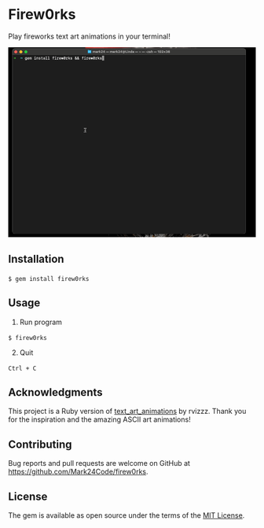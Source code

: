 # Firew0rks

Play fireworks text art animations in your terminal!

![fireworks_show](./fireworks_show.gif)

## Installation

`$ gem install firew0rks`

## Usage

1) Run program

`$ firew0rks`

2) Quit

`Ctrl + C`

## Acknowledgments
This project is a Ruby version of [text_art_animations](https://github.com/rvizzz/text_art_animations) by rvizzz. Thank you for the inspiration and the amazing ASCII art animations!

## Contributing

Bug reports and pull requests are welcome on GitHub at https://github.com/Mark24Code/firew0rks.

## License

The gem is available as open source under the terms of the [MIT License](https://opensource.org/licenses/MIT).
